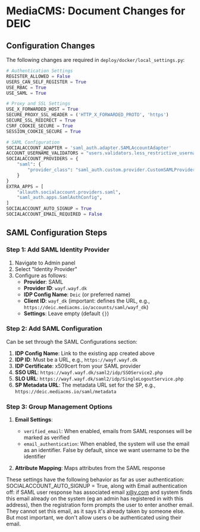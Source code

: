 # MediaCMS: Document Changes for DEIC

## Configuration Changes
The following changes are required in `deploy/docker/local_settings.py`:

```python
# Authentication Settings
REGISTER_ALLOWED = False
USERS_CAN_SELF_REGISTER = True
USE_RBAC = True
USE_SAML = True

# Proxy and SSL Settings
USE_X_FORWARDED_HOST = True
SECURE_PROXY_SSL_HEADER = ('HTTP_X_FORWARDED_PROTO', 'https')
SECURE_SSL_REDIRECT = True
CSRF_COOKIE_SECURE = True
SESSION_COOKIE_SECURE = True

# SAML Configuration
SOCIALACCOUNT_ADAPTER = 'saml_auth.adapter.SAMLAccountAdapter'
ACCOUNT_USERNAME_VALIDATORS = "users.validators.less_restrictive_username_validators"
SOCIALACCOUNT_PROVIDERS = {
    "saml": {
        "provider_class": "saml_auth.custom.provider.CustomSAMLProvider",
    }
}
EXTRA_APPS = [
    "allauth.socialaccount.providers.saml",
    "saml_auth.apps.SamlAuthConfig",
]
SOCIALACCOUNT_AUTO_SIGNUP = True
SOCIALACCOUNT_EMAIL_REQUIRED = False

```

## SAML Configuration Steps

### Step 1: Add SAML Identity Provider
1. Navigate to Admin panel
2. Select "Identity Provider" 
3. Configure as follows:
   - **Provider**: SAML
   - **Provider ID**: `wayf.wayf.dk`
   - **IDP Config Name**: `Deic` (or preferred name)
   - **Client ID**: `wayf_dk` (important: defines the URL, e.g., `https://deic.mediacms.io/accounts/saml/wayf_dk`)
   - **Settings**: Leave empty (default `{}`)

### Step 2: Add SAML Configuration
Can be set through the SAML Configurations section:

1. **IDP Config Name**: Link to the existing app created above
2. **IDP ID**: Must be a URL, e.g., `https://wayf.wayf.dk`
3. **IDP Certificate**: x509cert from your SAML provider
4. **SSO URL**: `https://wayf.wayf.dk/saml2/idp/SSOService2.php`
5. **SLO URL**: `https://wayf.wayf.dk/saml2/idp/SingleLogoutService.php`
6. **SP Metadata URL**: The metadata URL set for the SP, e.g., `https://deic.mediacms.io/saml/metadata`

### Step 3: Group Management Options
1. **Email Settings**:
   - `verified_email`: When enabled, emails from SAML responses will be marked as verified 
   - `email_authentication`: When enabled, the system will use the email as an identifier. False by default, since we want username to be the identifier

2. **Attribute Mapping**: Maps attributes from the SAML response


These settings have the following behavior as far as user authentication:
SOCIALACCOUNT_AUTO_SIGNUP = True, along with Email authentication  off: if SAML user response has associated email x@y.com and system finds this email already on the system (eg an admin has registered in with this address), then the registration form prompts the user to enter another email. They cannot set this email, as it says it's already taken by someone else. But most important, we don't allow users o be authenticated using their email. 
